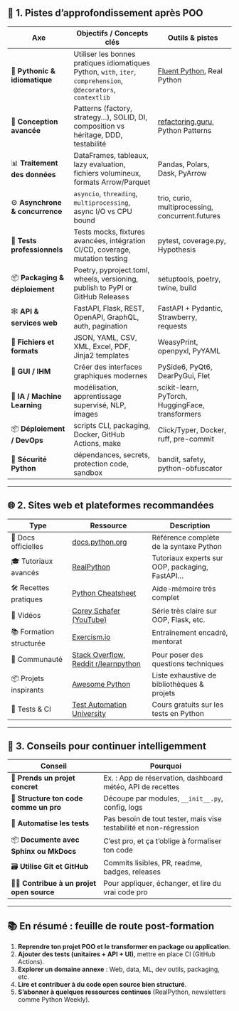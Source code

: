
## 🧭 1. Pistes d’approfondissement après POO

| Axe                             | Objectifs / Concepts clés                                                                                       | Outils & pistes                                                                                 |
| ------------------------------- | --------------------------------------------------------------------------------------------------------------- | ----------------------------------------------------------------------------------------------- |
| 🔧 **Pythonic & idiomatique**   | Utiliser les bonnes pratiques idiomatiques Python, `with`, `iter`, `comprehension`, `@decorators`, `contextlib` | [Fluent Python](https://www.oreilly.com/library/view/fluent-python/9781491946237/), Real Python |
| 🧰 **Conception avancée**       | Patterns (factory, strategy…), SOLID, DI, composition vs héritage, DDD, testabilité                             | [refactoring.guru](https://refactoring.guru/design-patterns/python), Python Patterns            |
| 📊 **Traitement des données**   | DataFrames, tableaux, lazy evaluation, fichiers volumineux, formats Arrow/Parquet                               | Pandas, Polars, Dask, PyArrow                                                                   |
| ⚙️ **Asynchrone & concurrence** | `asyncio`, `threading`, `multiprocessing`, async I/O vs CPU bound                                               | trio, curio, multiprocessing, concurrent.futures                                                |
| 🧪 **Tests professionnels**     | Tests mocks, fixtures avancées, intégration CI/CD, coverage, mutation testing                                   | pytest, coverage.py, Hypothesis                                                                 |
| 📦 **Packaging & déploiement**  | Poetry, pyproject.toml, wheels, versioning, publish to PyPI or GitHub Releases                                  | setuptools, poetry, twine, build                                                                |
| 🕸️ **API & services web**      | FastAPI, Flask, REST, OpenAPI, GraphQL, auth, pagination                                                        | FastAPI + Pydantic, Strawberry, requests                                                        |
| 📄 **Fichiers et formats**      | JSON, YAML, CSV, XML, Excel, PDF, Jinja2 templates                                                              | WeasyPrint, openpyxl, PyYAML                                                                    |
| 🎨 **GUI / IHM**                | Créer des interfaces graphiques modernes                                                                        | PySide6, PyQt6, DearPyGui, Flet                                                                 |
| 🧠 **IA / Machine Learning**    | modélisation, apprentissage supervisé, NLP, images                                                              | scikit-learn, PyTorch, HuggingFace, transformers                                                |
| 📦 **Déploiement / DevOps**     | scripts CLI, packaging, Docker, GitHub Actions, make                                                            | Click/Typer, Docker, ruff, pre-commit                                                           |
| 🔐 **Sécurité Python**          | dépendances, secrets, protection code, sandbox                                                                  | bandit, safety, python-obfuscator                                                               |

---

## 🌐 2. Sites web et plateformes recommandées

| Type                    | Ressource                                                                                                                          | Description                                    |
| ----------------------- | ---------------------------------------------------------------------------------------------------------------------------------- | ---------------------------------------------- |
| 📘 Docs officielles     | [docs.python.org](https://docs.python.org/3/)                                                                                      | Référence complète de la syntaxe Python        |
| 🎓 Tutoriaux avancés    | [RealPython](https://realpython.com)                                                                                               | Tutoriaux experts sur OOP, packaging, FastAPI… |
| 🛠️ Recettes pratiques  | [Python Cheatsheet](https://gto76.github.io/python-cheatsheet/)                                                                    | Aide-mémoire très complet                      |
| 🎥 Vidéos               | [Corey Schafer (YouTube)](https://www.youtube.com/user/schafer5)                                                                   | Série très claire sur OOP, Flask, etc.         |
| 📚 Formation structurée | [Exercism.io](https://exercism.io/tracks/python)                                                                                   | Entraînement encadré, mentorat                 |
| 💬 Communauté           | [Stack Overflow](https://stackoverflow.com/questions/tagged/python), [Reddit r/learnpython](https://www.reddit.com/r/learnpython/) | Pour poser des questions techniques            |
| 📦 Projets inspirants   | [Awesome Python](https://github.com/vinta/awesome-python)                                                                          | Liste exhaustive de bibliothèques & projets    |
| 🧪 Tests & CI           | [Test Automation University](https://testautomationu.applitools.com/python/)                                                       | Cours gratuits sur les tests en Python         |

---

## 🏁 3. Conseils pour continuer intelligemment

| Conseil                                     | Pourquoi                                                           |
| ------------------------------------------- | ------------------------------------------------------------------ |
| 🎯 **Prends un projet concret**             | Ex. : App de réservation, dashboard météo, API de recettes         |
| 🧱 **Structure ton code comme un pro**      | Découpe par modules, `__init__.py`, config, logs                   |
| 🧪 **Automatise les tests**                 | Pas besoin de tout tester, mais vise testabilité et non-régression |
| 📦 **Documente avec Sphinx ou MkDocs**      | C’est pro, et ça t’oblige à formaliser ton code                    |
| 🗃️ **Utilise Git et GitHub**               | Commits lisibles, PR, readme, badges, releases                     |
| 🧑‍💼 **Contribue à un projet open source** | Pour appliquer, échanger, et lire du vrai code pro                 |

---

## 📚 En résumé : feuille de route post-formation

1. **Reprendre ton projet POO et le transformer en package ou application**.
2. **Ajouter des tests (unitaires + API + UI)**, mettre en place CI (GitHub Actions).
3. **Explorer un domaine annexe** : Web, data, ML, dev outils, packaging, etc.
4. **Lire et contribuer à du code open source bien structuré**.
5. **S’abonner à quelques ressources continues** (RealPython, newsletters comme Python Weekly).

